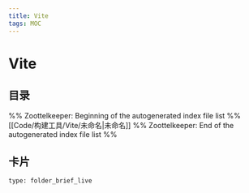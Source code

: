```yaml
---
title: Vite
tags: MOC
---
```

# Vite

## 目录



%% Zoottelkeeper: Beginning of the autogenerated index file list  %%
 [[Code/构建工具/Vite/未命名|未命名]]
%% Zoottelkeeper: End of the autogenerated index file list  %%












## 卡片

```ccard
type: folder_brief_live
```



















